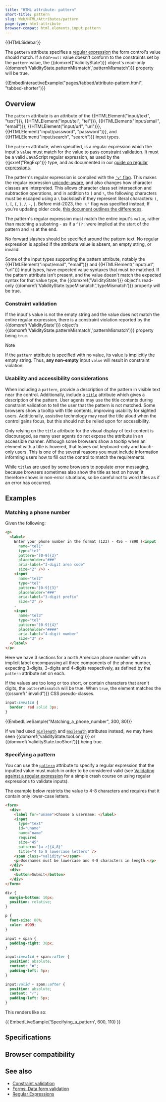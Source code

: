 ```yaml
---
title: "HTML attribute: pattern"
short-title: pattern
slug: Web/HTML/Attributes/pattern
page-type: html-attribute
browser-compat: html.elements.input.pattern
---
```


{{HTMLSidebar}}

The **`pattern`** attribute specifies a [regular expression](/Web/JavaScript/Guide/Regular_expressions) the form control's value should match. If a non-`null` value doesn't conform to the constraints set by the `pattern` value, the {{domxref('ValidityState')}} object's read-only {{domxref('ValidityState.patternMismatch','patternMismatch')}} property will be true.

{{EmbedInteractiveExample("pages/tabbed/attribute-pattern.html", "tabbed-shorter")}}

## Overview

The `pattern` attribute is an attribute of the {{HTMLElement("input/text", "text")}}, {{HTMLElement("input/tel", "tel")}}, {{HTMLElement("input/email", "email")}}, {{HTMLElement("input/url", "url")}}, {{HTMLElement("input/password", "password")}}, and {{HTMLElement("input/search", "search")}} input types.

The `pattern` attribute, when specified, is a regular expression which the input's [`value`](/Web/HTML/Element/input#value) must match for the value to pass [constraint validation](/Web/HTML/Constraint_validation). It must be a valid JavaScript regular expression, as used by the {{jsxref("RegExp")}} type, and as documented in our [guide on regular expressions](/Web/JavaScript/Guide/Regular_expressions).

The pattern's regular expression is compiled with the [`'v'` flag](/Web/JavaScript/Reference/Regular_expressions/Character_class#v-mode_character_class). This makes the regular expression [unicode-aware](/Web/JavaScript/Reference/Global_Objects/RegExp/unicode#unicode-aware_mode), and also changes how character classes are interpreted. This allows character class set intersection and subtraction operations, and in addition to `]` and `\`, the following characters must be escaped using a `\` backslash if they represent literal characters: `(`, `)`, `[`, `{`, `}`, `/`, `-`, `|`. Before mid-2023, the `'u'` flag was specified instead; If you're updating older code, [this document outlines the differences](https://github.com/tc39/proposal-regexp-v-flag#how-is-the-v-flag-different-from-the-u-flag).

The pattern's regular expression must match the entire input's `value`, rather than matching a substring - as if a `^(?:` were implied at the start of the pattern and `)$` at the end.

No forward slashes should be specified around the pattern text. No regular expression is applied if the attribute value is absent, an empty string, or invalid.

Some of the input types supporting the pattern attribute, notably the {{HTMLElement("input/email", "email")}} and {{HTMLElement("input/url", "url")}} input types, have expected value syntaxes that must be matched. If the pattern attribute isn't present, and the value doesn't match the expected syntax for that value type, the {{domxref('ValidityState')}} object's read-only {{domxref('ValidityState.typeMismatch','typeMismatch')}} property will be true.

### Constraint validation

If the input's value is not the empty string and the value does not match the entire regular expression, there is a constraint violation reported by the {{domxref('ValidityState')}} object's {{domxref('ValidityState.patternMismatch','patternMismatch')}} property being `true`.

> [!NOTE]
> If the `pattern` attribute is specified with no value, its value is implicitly the empty string. Thus, **any non-empty** input `value` will result in constraint violation.

### Usability and accessibility considerations

When including a `pattern`, provide a description of the pattern in visible text near the control. Additionally, include a [`title`](/Web/HTML/Element/input#title) attribute which gives a description of the pattern. User agents may use the title contents during constraint validation to tell the user that the pattern is not matched. Some browsers show a tooltip with title contents, improving usability for sighted users. Additionally, assistive technology may read the title aloud when the control gains focus, but this should not be relied upon for accessibility.

Only relying on the `title` attribute for the visual display of text content is discouraged, as many user agents do not expose the attribute in an accessible manner. Although some browsers show a tooltip when an element with a title is hovered, that leaves out keyboard-only and touch-only users. This is one of the several reasons you must include information informing users how to fill out the control to match the requirements.

While `title`s are used by some browsers to populate error messaging, because browsers sometimes also show the title as text on hover, it therefore shows in non-error situations, so be careful not to word titles as if an error has occurred.

## Examples

### Matching a phone number

Given the following:

```html
<p>
  <label>
    Enter your phone number in the format (123) - 456 - 7890 (<input
      name="tel1"
      type="tel"
      pattern="[0-9]{3}"
      placeholder="###"
      aria-label="3-digit area code"
      size="2" />) -
    <input
      name="tel2"
      type="tel"
      pattern="[0-9]{3}"
      placeholder="###"
      aria-label="3-digit prefix"
      size="2" />
    -
    <input
      name="tel3"
      type="tel"
      pattern="[0-9]{4}"
      placeholder="####"
      aria-label="4-digit number"
      size="3" />
  </label>
</p>
```

Here we have 3 sections for a north American phone number with an implicit label encompassing all three components of the phone number, expecting 3-digits, 3-digits and 4-digits respectively, as defined by the `pattern` attribute set on each.

If the values are too long or too short, or contain characters that aren't digits, the `patternMismatch` will be true. When `true`, the element matches the {{cssxref(":invalid")}} CSS pseudo-classes.

```css
input:invalid {
  border: red solid 3px;
}
```

{{EmbedLiveSample("Matching_a_phone_number", 300, 80)}}

If we had used [`minlength`](/Web/HTML/Attributes/minlength) and [`maxlength`](/Web/HTML/Attributes/maxlength) attributes instead, we may have seen {{domxref('validityState.tooLong')}} or {{domxref('validityState.tooShort')}} being true.

### Specifying a pattern

You can use the [`pattern`](/Web/HTML/Element/input#pattern) attribute to specify a regular expression that the inputted value must match in order to be considered valid (see [Validating against a regular expression](/Learn/Forms/Form_validation#validating_against_a_regular_expression) for a simple crash course on using regular expressions to validate inputs).

The example below restricts the value to 4-8 characters and requires that it contain only lower-case letters.

```html
<form>
  <div>
    <label for="uname">Choose a username: </label>
    <input
      type="text"
      id="uname"
      name="name"
      required
      size="45"
      pattern="[a-z]{4,8}"
      title="4 to 8 lowercase letters" />
    <span class="validity"></span>
    <p>Usernames must be lowercase and 4-8 characters in length.</p>
  </div>
  <div>
    <button>Submit</button>
  </div>
</form>
```

```css hidden
div {
  margin-bottom: 10px;
  position: relative;
}

p {
  font-size: 80%;
  color: #999;
}

input + span {
  padding-right: 30px;
}

input:invalid + span::after {
  position: absolute;
  content: "✖";
  padding-left: 5px;
}

input:valid + span::after {
  position: absolute;
  content: "✓";
  padding-left: 5px;
}
```

This renders like so:

{{ EmbedLiveSample('Specifying_a_pattern', 600, 110) }}

## Specifications



## Browser compatibility



## See also

- [Constraint validation](/Web/HTML/Constraint_validation)
- [Forms: Data form validation](/Learn/Forms/Form_validation)
- [Regular Expressions](/Web/JavaScript/Guide/Regular_expressions)
